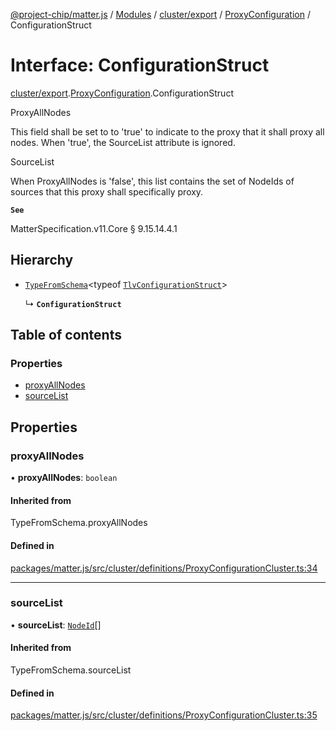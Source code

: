[@project-chip/matter.js](../README.md) / [Modules](../modules.md) / [cluster/export](../modules/cluster_export.md) / [ProxyConfiguration](../modules/cluster_export.ProxyConfiguration.md) / ConfigurationStruct

# Interface: ConfigurationStruct

[cluster/export](../modules/cluster_export.md).[ProxyConfiguration](../modules/cluster_export.ProxyConfiguration.md).ConfigurationStruct

ProxyAllNodes

This field shall be set to to 'true' to indicate to the proxy that it shall proxy all nodes. When 'true', the
SourceList attribute is ignored.

SourceList

When ProxyAllNodes is 'false', this list contains the set of NodeIds of sources that this proxy shall
specifically proxy.

**`See`**

MatterSpecification.v11.Core § 9.15.14.4.1

## Hierarchy

- [`TypeFromSchema`](../modules/tlv_export.md#typefromschema)\<typeof [`TlvConfigurationStruct`](../modules/cluster_export.ProxyConfiguration.md#tlvconfigurationstruct)\>

  ↳ **`ConfigurationStruct`**

## Table of contents

### Properties

- [proxyAllNodes](cluster_export.ProxyConfiguration.ConfigurationStruct.md#proxyallnodes)
- [sourceList](cluster_export.ProxyConfiguration.ConfigurationStruct.md#sourcelist)

## Properties

### proxyAllNodes

• **proxyAllNodes**: `boolean`

#### Inherited from

TypeFromSchema.proxyAllNodes

#### Defined in

[packages/matter.js/src/cluster/definitions/ProxyConfigurationCluster.ts:34](https://github.com/project-chip/matter.js/blob/904d0c9b952b91f28a21803759c5e5c66ee4d272/packages/matter.js/src/cluster/definitions/ProxyConfigurationCluster.ts#L34)

___

### sourceList

• **sourceList**: [`NodeId`](../modules/datatype_export.md#nodeid)[]

#### Inherited from

TypeFromSchema.sourceList

#### Defined in

[packages/matter.js/src/cluster/definitions/ProxyConfigurationCluster.ts:35](https://github.com/project-chip/matter.js/blob/904d0c9b952b91f28a21803759c5e5c66ee4d272/packages/matter.js/src/cluster/definitions/ProxyConfigurationCluster.ts#L35)
